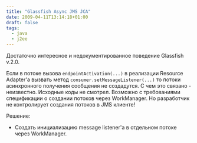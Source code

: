 ```yaml
---
title: "Glassfish Async JMS JCA"
date: 2009-04-11T13:14:18+01:00
draft: false
tags:
  - java
  - j2ee
---
```

Достаточно интересное и недокументированное поведение Glassfish v.2.0.

Если в потоке вызова ```endpointActivation(...)``` в реализации Resource Adapter'a вызвать метод ```consumer.setMessageListener(...)``` то потоки асинхронного получения сообщения не создадутся. С чем это связано - неизвестно. Исходные коды не смотрел. Возможно с требованиями спецификации о создании потоков через WorkManager. Но разработчик не контролирует создания потоков в JMS клиенте! 

Решение:

  * Создать инициализацию message listener'a в отдельном потоке через WorkManager.